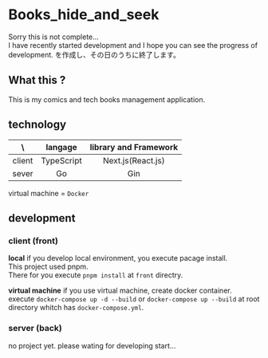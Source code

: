 # Books_hide_and_seek
Sorry this is not complete...  
I have recently started development and I hope you can see the progress of development.
を作成し、その日のうちに終了します。
## What this ?
This is my comics and tech books management application.

## technology

| \ |  langage  |  library and Framework  |
|:-:| :-----: | :-----------------------: |
| client | TypeScript | Next.js(React.js) |
|    sever     |     Go     |     Gin     |

virtual machine = `Docker`

## development
### client (front)
**local**
if you develop local environment, you execute pacage install.  
This project used pnpm.  
There for you execute `pnpm install` at `front` directry.

**virtual machine**
if you use virtual machine, create docker container.  
execute `docker-compose up -d --build` or `docker-compose up --build` at root directory whitch has `docker-compose.yml`.

### server (back)
no project yet.
please wating for developing start...

